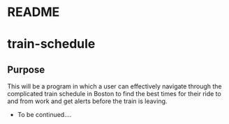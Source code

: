 
# README

# train-schedule

## Purpose
This will be a program in which a user can effectively navigate through the complicated train schedule in Boston to find the best times for their ride to and from work and get alerts before the train is leaving.
* To be continued....
